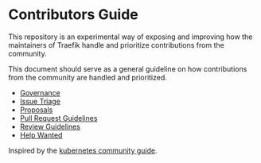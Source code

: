 # Contributors Guide

This repository is an experimental way of exposing and improving how the maintainers of Traefik handle and prioritize contributions from the community.

This document should serve as a general guideline on how contributions from the community are handled and prioritized.

* [Governance](./governance.md)
* [Issue Triage](./issue_triage.md)
* [Proposals](./proposals.md)
* [Pull Request Guidelines](./pr_guidelines.md)
* [Review Guidelines](./review_guidelines.md)
* [Help Wanted](./help_wanted.md)

Inspired by the [kubernetes community guide](https://github.com/kubernetes/community/tree/master/contributors/guide).
